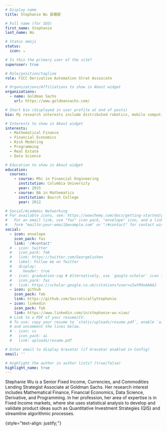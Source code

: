 ```yaml
---
# Display name
title: Stephanie Wu 吳珊妮

# Full name (for SEO)
first_name: Stephanie
last_name: Wu

# Status emoji
status:
  icon: ☕️

# Is this the primary user of the site?
superuser: true

# Role/position/tagline
role: FICC Derivative Automation Strat Assoicate

# Organizations/Affiliations to show in About widget
organizations:
  - name: Goldman Sachs
    url: https://www.goldmansachs.com/

# Short bio (displayed in user profile at end of posts)
bio: My research interests include distributed robotics, mobile computing and programmable matter.

# Interests to show in About widget
interests:
  - Mathematical Finance
  - Financial Economics
  - Risk Modeling
  - Programming
  - Real Estate
  - Data Science

# Education to show in About widget
education:
  courses:
    - course: MSc in Financial Engineering 
      institution: Columbia University
      year: 2015
    - course: BA in Mathematics
      institution: Baurch College
      year: 2012

# Social/Academic Networking
# For available icons, see: https://wowchemy.com/docs/getting-started/page-builder/#icons
#   For an email link, use "fas" icon pack, "envelope" icon, and a link in the
#   form "mailto:your-email@example.com" or "/#contact" for contact widget.
social:
  - icon: envelope
    icon_pack: fas
    link: '/#contact'
  # - icon: twitter
  #   icon_pack: fab
  #   link: https://twitter.com/GeorgeCushen
  #   label: Follow me on Twitter
  #   display:
  #     header: true
  # - icon: graduation-cap # Alternatively, use `google-scholar` icon from `ai` icon pack
  #   icon_pack: fas
  #   link: https://scholar.google.co.uk/citations?user=sIwtMXoAAAAJ
  - icon: github
    icon_pack: fab
    link: https://github.com/SocraticallyStephanie
  - icon: linkedin
    icon_pack: fab
    link: https://www.linkedin.com/in/stephanie-wu-xiao/
  # Link to a PDF of your resume/CV.
  # To use: copy your resume to `static/uploads/resume.pdf`, enable `ai` icons in `params.yaml`,
  # and uncomment the lines below.
  # - icon: cv
  #   icon_pack: ai
  #   link: uploads/resume.pdf

# Enter email to display Gravatar (if Gravatar enabled in Config)
email: ''

# Highlight the author in author lists? (true/false)
highlight_name: true
---
```


Stephanie Wu is a Senior Fixed Income, Currencies, and  Commodities Lending Strategist Associate at Goldman Sachs. Her research interest includes Mathematical Finance, Financial Economics, Data Science, Derivative, and Programming. In her profession, her area of expertise is in Fixed Income markets, where she uses statistical analysis to develop and validate product ideas such as Quantitative Investment Strategies (QIS) and streamline algorithmic processes.

{style="text-align: justify;"}
